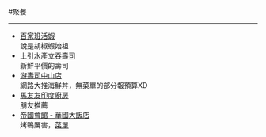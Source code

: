 #聚餐
***

- [百家班活蝦](https://goo.gl/maps/kU9oGBVSAsXxFekp8)  
	說是胡椒蝦始祖
- [上引水產立吞壽司](https://goo.gl/maps/46sLvWQXkzBhmkFJ7)  
	新鮮平價的壽司
- [游壽司中山店](https://goo.gl/maps/jCZbhbCxRBy11ucPA)  
	網路大推海鮮丼，無菜單的部分報預算XD
- [馬友友印度廚房](https://g.page/MIK-Hi5?share)  
	朋友推薦
- [帝國會館 - 華國大飯店](https://goo.gl/maps/fKvdQYHD6iooyqSp9)  
	烤鴨厲害，[菜單](https://www.imperialhotel.com.tw/download/IHmenu20220301/)  